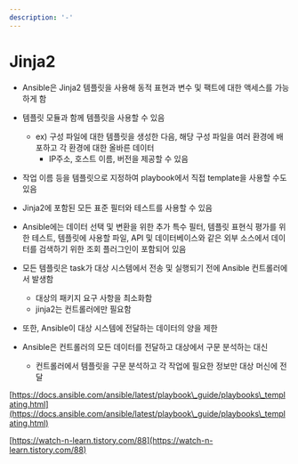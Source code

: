 ```yaml
---
description: '-'
---
```


# Jinja2

* Ansible은 Jinja2 템플릿을 사용해 동적 표현과 변수 및 팩트에 대한 액세스를 가능하게 함&#x20;
* 템플릿 모듈과 함께 템플릿을 사용할 수 있음&#x20;
  * ex) 구성 파일에 대한 템플릿을 생성한 다음, 해당 구성 파일을 여러 환경에 배포하고 각 환경에 대한 올바른 데이터
    * IP주소, 호스트 이름, 버전을 제공할 수 있음&#x20;
* 작업 이름 등을 템플릿으로 지정하여 playbook에서 직접 template을 사용할 수도 있음&#x20;
* Jinja2에 포함된 모든 표준 필터와 테스트를 사용할 수 있음&#x20;
* Ansible에는 데이터 선택 및 변환을 위한 추가 특수 필터, 템플릿 표현식 평가를 위한 테스트, 템플릿에 사용할 파일, API 및 데이터베이스와 같은 외부 소스에서 데이터를 검색하기 위한 조회 플러그인이 포함되어 있음&#x20;



* 모든 템플릿은 task가 대상 시스템에서 전송 및 실행되기 전에 Ansible 컨트롤러에서 발생함&#x20;
  * 대상의 패키지 요구 사항을 최소화함&#x20;
  * jinja2는 컨트롤러에만 필요함&#x20;
* 또한, Ansible이 대상 시스템에 전달하는 데이터의 양을 제한&#x20;
* Ansible은 컨트롤러의 모든 데이터를 전달하고 대상에서 구문 분석하는 대신&#x20;
  * 컨트롤러에서 템플릿을 구문 분석하고 각 작업에 필요한 정보만 대상 머신에 전달&#x20;





[https://docs.ansible.com/ansible/latest/playbook\_guide/playbooks\_templating.html](https://docs.ansible.com/ansible/latest/playbook\_guide/playbooks\_templating.html)

[https://watch-n-learn.tistory.com/88](https://watch-n-learn.tistory.com/88)



